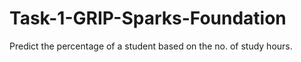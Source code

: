 # Task-1-GRIP-Sparks-Foundation
Predict the percentage of a student based on the no. of study hours.
